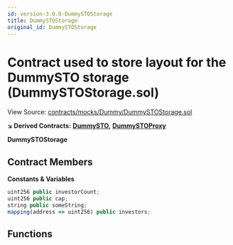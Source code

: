 ```yaml
---
id: version-3.0.0-DummySTOStorage
title: DummySTOStorage
original_id: DummySTOStorage
---
```


# Contract used to store layout for the DummySTO storage \(DummySTOStorage.sol\)

View Source: [contracts/mocks/Dummy/DummySTOStorage.sol](https://github.com/remon-nashid/polymath-core/tree/0c5593835be9dcec69d8de5b12eb17bc7cd77adc/contracts/mocks/Dummy/DummySTOStorage.sol)

**↘ Derived Contracts:** [**DummySTO**](dummysto.md)**,** [**DummySTOProxy**](dummystoproxy.md)

**DummySTOStorage**

## Contract Members

**Constants & Variables**

```javascript
uint256 public investorCount;
uint256 public cap;
string public someString;
mapping(address => uint256) public investors;
```

## Functions

